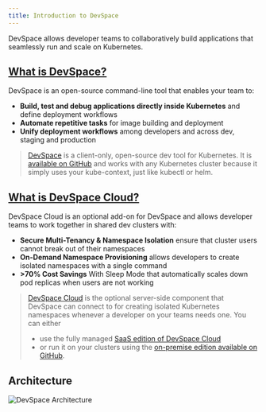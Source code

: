 ```yaml
---
title: Introduction to DevSpace
---
```


DevSpace allows developer teams to collaboratively build applications that seamlessly run and scale on Kubernetes.

## [What is DevSpace?](/docs/cli/what-is-devspace-cli)
DevSpace is an open-source command-line tool that enables your team to:
-  **Build, test and debug applications directly inside Kubernetes** and define deployment workflows
-  **Automate repetitive tasks** for image building and deployment
-  **Unify deployment workflows** among developers and across dev, staging and production

> [DevSpace](/docs/cli/what-is-devspace-cli) is a client-only, open-source dev tool for Kubernetes. It is [available on GitHub](https://github.com/devspace-cloud/devspace) and works with any Kubernetes cluster because it simply uses your kube-context, just like kubectl or helm.

## [What is DevSpace Cloud?](/docs/cloud/what-is-devspace-cloud)
DevSpace Cloud is an optional add-on for DevSpace and allows developer teams to work together in shared dev clusters with:
- **Secure Multi-Tenancy & Namespace Isolation** ensure that cluster users cannot break out of their namespaces
- **On-Demand Namespace Provisioning** allows developers to create isolated namespaces with a single command
- **&gt;70% Cost Savings** With Sleep Mode that automatically scales down pod replicas when users are not working

> [DevSpace Cloud](/docs/cloud/what-is-devspace-cloud) is the optional server-side component that DevSpace can connect to for creating isolated Kubernetes namespaces whenever a developer on your teams needs one. You can either
> - use the fully managed [SaaS edition of DevSpace Cloud](https://app.devspace.cloud)
> - or run it on your clusters using the [on-premise edition available on GitHub](https://github.com/devspace-cloud/devspace-cloud).

## Architecture
![DevSpace Architecture](/img/devspace-architecture.png)
